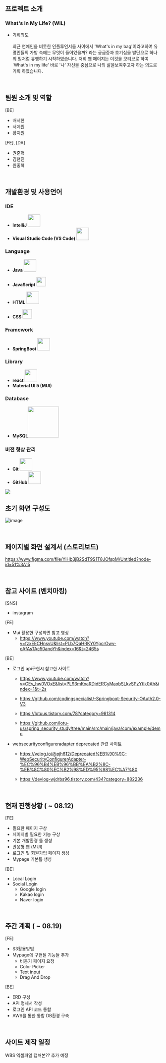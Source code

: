 ## 프로젝트 소개
### <strong>W</strong>hat's <strong>I</strong>n My <strong>L</strong>ife? (WIL) 

- 기획의도 <br><br>
최근 연예인을 비롯한 인플루언서들 사이에서 'What's in my bag'이라고하여 유명인들의 가방 속에는 무엇이 들어있을까? 라는 궁금증과 호기심을 발단으로 하나의 밈처럼 유행하기 시작하였습니다. 저희 웹 페이지는 이것을 모티브로 하여 'What's in my life' 바로 '나' 자신을 중심으로 나의 삶을보여주고자 하는 의도로 기획 하였습니다.

<br>

## 팀원 소개 및 역할 
[BE]
 - 배서현
 - 서예원
 - 황지원

[FE], [DA]
 - 권준혁
 - 김현진
 - 원종혁

<br>
 
## 개발환경 및 사용언어
### IDE 
- **IntelliJ** <img src="https://upload.wikimedia.org/wikipedia/commons/9/9c/IntelliJ_IDEA_Icon.svg" width=40px>
- **Visual Studio Code (VS Code)** <img src="https://upload.wikimedia.org/wikipedia/commons/9/9a/Visual_Studio_Code_1.35_icon.svg" width=40px>
### Language
- **Java**  <img src="https://www.svgrepo.com/show/303388/java-4-logo.svg" width=40px>

- **JavaScript** <img src="https://upload.wikimedia.org/wikipedia/commons/d/d4/Javascript-shield.svg" width=30px>
- **HTML** <img src="https://upload.wikimedia.org/wikipedia/commons/6/61/HTML5_logo_and_wordmark.svg" width=40px>
- **CSS**  <img src="https://upload.wikimedia.org/wikipedia/commons/3/3d/CSS.3.svg" width=30px>

### Framework
- **SpringBoot** <img src="https://simpleicons.org/icons/springboot.svg" width=40px fill='#6DB33F'>

### Library
- **react**  <img src="https://upload.wikimedia.org/wikipedia/commons/a/a7/React-icon.svg" width=40px>
- **Material UI 5 (MUI)** <img src="">

### Database

- **MySQL**<img src="https://www.vectorlogo.zone/logos/mysql/mysql-official.svg" width=100px> 

### 버전 형상 관리
- **Git** <img src="https://simpleicons.org/icons/git.svg" width=40px fill=#F05032>
- **GitHub** <img src="https://simpleicons.org/icons/github.svg" width=40px>

<img src="https://img.shields.io/badge/gradle-02303A?style=for-the-badge&logo=gradle&logoColor=white">

<br>

## 초기 화면 구성도
![image](https://user-images.githubusercontent.com/103519499/184104327-38966670-d1e7-420e-bf9a-30200a59d2a0.png)

<br>

## 페이지별 화면 설계서 (스토리보드)
https://www.figma.com/file/YIHb3jB2SdT9S1T8JOfspM/Untitled?node-id=51%3A15

<br>

## 참고 사이트 (벤치마킹)
[SNS]
- instagram

[FE]
- Mui 활용한 구성화면 참고 영상
    - https://www.youtube.com/watch?v=fzxEECHnsvU&list=PLb7QaHRKY0YpcrOwv-oAfAsTAc50anoYh&index=16&t=2465s

[BE]
- 로그인 api구현시 참고한 사이트

  - https://www.youtube.com/watch?v=GEv_hw0VOxE&list=PL93mKxaRDidERCyMaobSLkvSPzYtIk0Ah&index=1&t=2s

  - https://github.com/codingspecialist/-Springboot-Security-OAuth2.0-V3

  - https://lotuus.tistory.com/78?category=981314

  - https://github.com/lotu-us/spring_security_study/tree/main/src/main/java/com/example/demo

-  websecurityconfigureradapter deprecated 관련 사이트

    - https://velog.io/@pjh612/Deprecated%EB%90%9C-WebSecurityConfigurerAdapter-%EC%96%B4%EB%96%BB%EA%B2%8C-%EB%8C%80%EC%B2%98%ED%95%98%EC%A7%80

   - https://devlog-wjdrbs96.tistory.com/434?category=882236

<br>

## 현재 진행상황 ( ~ 08.12)
[FE] 
- 필요한 페이지 구상
- 페이지별 필요한 기능 구상
- 기본 개발환경 틀 생성
- 반응형 웹 (MUI)
- 로그인 및 회원가입 페이지 생성
- Mypage 기본틀 생성

[BE]
- Local Login 
- Social Login
    - Google login
    - Kakao login
    - Naver login

<br>

## 주간 계획 ( ~ 08.19)
[FE] 
- S3활용방법
- Mypage에 구현될 기능들 추가
    - 비동기 페이지 요청
    - Color Picker
    - Text input 
    - Drag And Drop

[BE]
- ERD 구성
- API 명세서 작성
- 로그인 API 코드 통합
- AWS를 통한 통합 DB환경 구축

<br>

## 사이트 제작 일정
WBS 엑셀파일 캡쳐본?? 추가 예정 

